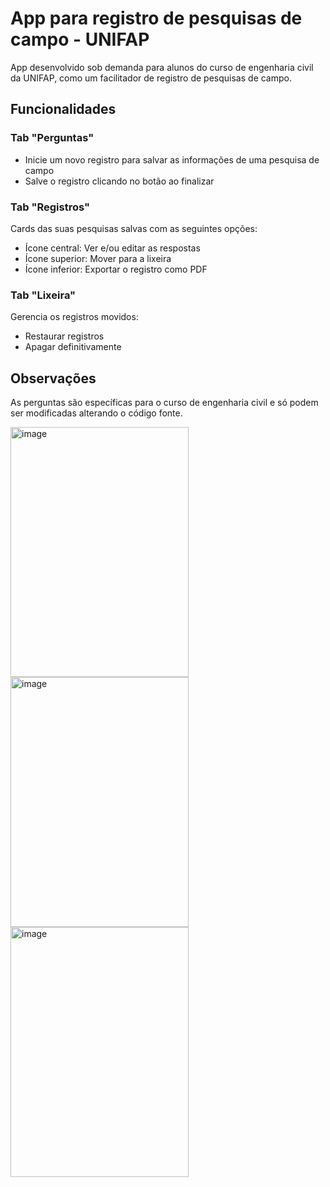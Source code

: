 # App para registro de pesquisas de campo - UNIFAP

App desenvolvido sob demanda para alunos do curso de engenharia civil da UNIFAP, como um facilitador de registro de pesquisas de campo.

## Funcionalidades

### Tab "Perguntas"
- Inicie um novo registro para salvar as informações de uma pesquisa de campo
- Salve o registro clicando no botão ao finalizar

### Tab "Registros"
Cards das suas pesquisas salvas com as seguintes opções:
- Ícone central: Ver e/ou editar as respostas
- Ícone superior: Mover para a lixeira
- Ícone inferior: Exportar o registro como PDF

### Tab "Lixeira"
Gerencia os registros movidos:
- Restaurar registros
- Apagar definitivamente

## Observações

As perguntas são específicas para o curso de engenharia civil e só podem ser modificadas alterando o código fonte.

<img width="285" height="400" alt="image" src="https://github.com/user-attachments/assets/c1626f7e-b3e3-4a06-bfc1-cfb3900ddbe0" />

<img width="285" height="400" alt="image" src=https://github.com/user-attachments/assets/afb2ade0-956f-45a9-9b06-cbce2e3cbb63 />

<img width="285" height="400" alt="image" src="https://github.com/user-attachments/assets/dea59824-e41f-4894-9b3a-7fb9057f44ef" />


